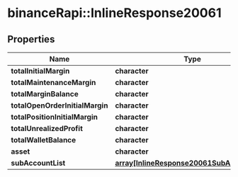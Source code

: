 # binanceRapi::InlineResponse20061


## Properties
Name | Type | Description | Notes
------------ | ------------- | ------------- | -------------
**totalInitialMargin** | **character** |  | 
**totalMaintenanceMargin** | **character** |  | 
**totalMarginBalance** | **character** |  | 
**totalOpenOrderInitialMargin** | **character** |  | 
**totalPositionInitialMargin** | **character** |  | 
**totalUnrealizedProfit** | **character** |  | 
**totalWalletBalance** | **character** |  | 
**asset** | **character** |  | 
**subAccountList** | [**array[InlineResponse20061SubAccountList]**](inline_response_200_61_subAccountList.md) |  | 


